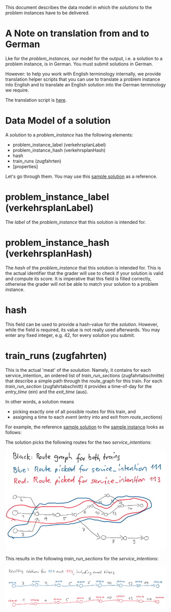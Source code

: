 This document describes the data model in which the _solutions_ to the problem instances have to be delivered.

# A Note on translation from and to German
Lke for the _problem_instances_, our model for the output, i.e. a solution to a problem instance, is in German. You must submit solutions in German.

However: to help you work with English terminology internally, we provide translation helper scripts that you can use to translate a problem instance into English and to translate an English solution into the German terminology we require.

The translation script is [here](https://gitlab.crowdai.org/jordiju/train-schedule-optimisation-challenge-starter-kit/blob/master/utils/translate.py).

# Data Model of a solution

A _solution_ to a _problem_instance_ has the following elements:
* problem_instance_label (verkehrsplanLabel)
* problem_instance_hash (verkehrsplanHash)
* hash
* train_runs (zugfahrten)
* [properties]

Let's go through them. You may use this [sample solution](sample_files\sample_scenario_with_routing_alternatives_solution.json) as a reference.

# problem_instance_label (verkehrsplanLabel)
The _label_ of the _problem_instance_ that this solution is intended for.

# problem_instance_hash (verkehrsplanHash)
The _hash_ of the _problem_instance_ that this solution is intended for. This is the actual identifier that the grader will use to check if your solution is valid and compute its score. It is imperative that this field is filled correctly, otherwise the grader will not be able to match your solution to a problem instance.

# hash
This field can be used to provide a hash-value for the _solution_. However, while the field is required, its value is not really used afterwards. You may enter any fixed integer, e.g. 42, for every _solution_ you submit.

# train_runs (zugfahrten)
This is the actual 'meat' of the _soulution_. Namely, it contains for each service_intention_ an ordered list of _train_run_sections_ (zugfahrtabschnitte) that describe a simple path through the route_graph for this train. For each _train_run_section_ (zugfahrtabschnitt) it provides a time-of-day for the _entry_time_ (ein) and the _exit_time_ (aus).

In other words, a solution means
* picking exactly one of all possible routes for this train, and
* assigning a time to each _event_ (entry into and exit from _route_sections_)

For example, the reference [sample solution](data_model/sample_files/sample_scenario_with_routing_alternatives_solution.json) to the [sample instance](data_model/sample_files\/ample_scenario_with_routing_alternatives.json) looks as follows:

The solution picks the following routes for the two _service_intentions_:

![](data_model/img/solution_routes.png)

This results in the following _train_run_sections_ for the _service_intentions_:

![](data_model/img/solution_sections_and_times.png)